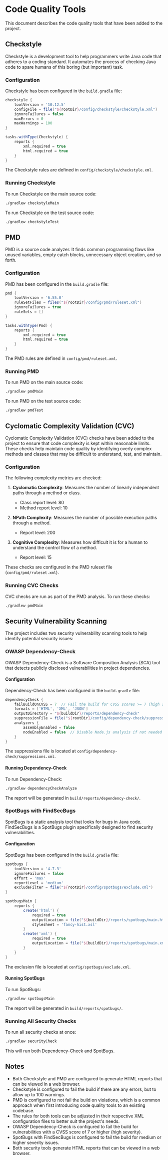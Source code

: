 # Code Quality Tools

This document describes the code quality tools that have been added to the project.

## Checkstyle

Checkstyle is a development tool to help programmers write Java code that adheres to a coding standard. It automates the process of checking Java code to spare humans of this boring (but important) task.

### Configuration

Checkstyle has been configured in the `build.gradle` file:

```gradle
checkstyle {
    toolVersion = '10.12.5'
    configFile = file("${rootDir}/config/checkstyle/checkstyle.xml")
    ignoreFailures = false
    maxErrors = 0
    maxWarnings = 100
}

tasks.withType(Checkstyle) {
    reports {
        xml.required = true
        html.required = true
    }
}
```

The Checkstyle rules are defined in `config/checkstyle/checkstyle.xml`.

### Running Checkstyle

To run Checkstyle on the main source code:

```bash
./gradlew checkstyleMain
```

To run Checkstyle on the test source code:

```bash
./gradlew checkstyleTest
```

## PMD

PMD is a source code analyzer. It finds common programming flaws like unused variables, empty catch blocks, unnecessary object creation, and so forth.

### Configuration

PMD has been configured in the `build.gradle` file:

```gradle
pmd {
    toolVersion = '6.55.0'
    ruleSetFiles = files("${rootDir}/config/pmd/ruleset.xml")
    ignoreFailures = true
    ruleSets = []
}

tasks.withType(Pmd) {
    reports {
        xml.required = true
        html.required = true
    }
}
```

The PMD rules are defined in `config/pmd/ruleset.xml`.

### Running PMD

To run PMD on the main source code:

```bash
./gradlew pmdMain
```

To run PMD on the test source code:

```bash
./gradlew pmdTest
```

## Cyclomatic Complexity Validation (CVC)

Cyclomatic Complexity Validation (CVC) checks have been added to the project to ensure that code complexity is kept within reasonable limits. These checks help maintain code quality by identifying overly complex methods and classes that may be difficult to understand, test, and maintain.

### Configuration

The following complexity metrics are checked:

1. **Cyclomatic Complexity**: Measures the number of linearly independent paths through a method or class.
   - Class report level: 80
   - Method report level: 10

2. **NPath Complexity**: Measures the number of possible execution paths through a method.
   - Report level: 200

3. **Cognitive Complexity**: Measures how difficult it is for a human to understand the control flow of a method.
   - Report level: 15

These checks are configured in the PMD ruleset file (`config/pmd/ruleset.xml`).

### Running CVC Checks

CVC checks are run as part of the PMD analysis. To run these checks:

```bash
./gradlew pmdMain
```

## Security Vulnerability Scanning

The project includes two security vulnerability scanning tools to help identify potential security issues:

### OWASP Dependency-Check

OWASP Dependency-Check is a Software Composition Analysis (SCA) tool that detects publicly disclosed vulnerabilities in project dependencies.

#### Configuration

Dependency-Check has been configured in the `build.gradle` file:

```gradle
dependencyCheck {
    failBuildOnCVSS = 7  // Fail the build for CVSS scores >= 7 (high severity)
    formats = ['HTML', 'XML', 'JSON']
    outputDirectory = "${buildDir}/reports/dependency-check"
    suppressionFile = file("${rootDir}/config/dependency-check/suppressions.xml")
    analyzers {
        assemblyEnabled = false
        nodeEnabled = false  // Disable Node.js analysis if not needed
    }
}
```

The suppressions file is located at `config/dependency-check/suppressions.xml`.

#### Running Dependency-Check

To run Dependency-Check:

```bash
./gradlew dependencyCheckAnalyze
```

The report will be generated in `build/reports/dependency-check/`.

### SpotBugs with FindSecBugs

SpotBugs is a static analysis tool that looks for bugs in Java code. FindSecBugs is a SpotBugs plugin specifically designed to find security vulnerabilities.

#### Configuration

SpotBugs has been configured in the `build.gradle` file:

```gradle
spotbugs {
    toolVersion = '4.7.3'
    ignoreFailures = false
    effort = 'max'
    reportLevel = 'medium'
    excludeFilter = file("${rootDir}/config/spotbugs/exclude.xml")
}

spotbugsMain {
    reports {
        create('html') {
            required = true
            outputLocation = file("${buildDir}/reports/spotbugs/main.html")
            stylesheet = 'fancy-hist.xsl'
        }
        create('xml') {
            required = true
            outputLocation = file("${buildDir}/reports/spotbugs/main.xml")
        }
    }
}
```

The exclusion file is located at `config/spotbugs/exclude.xml`.

#### Running SpotBugs

To run SpotBugs:

```bash
./gradlew spotbugsMain
```

The report will be generated in `build/reports/spotbugs/`.

### Running All Security Checks

To run all security checks at once:

```bash
./gradlew securityCheck
```

This will run both Dependency-Check and SpotBugs.

## Notes

- Both Checkstyle and PMD are configured to generate HTML reports that can be viewed in a web browser.
- Checkstyle is configured to fail the build if there are any errors, but to allow up to 100 warnings.
- PMD is configured to not fail the build on violations, which is a common approach when first introducing code quality tools to an existing codebase.
- The rules for both tools can be adjusted in their respective XML configuration files to better suit the project's needs.
- OWASP Dependency-Check is configured to fail the build for vulnerabilities with a CVSS score of 7 or higher (high severity).
- SpotBugs with FindSecBugs is configured to fail the build for medium or higher severity issues.
- Both security tools generate HTML reports that can be viewed in a web browser.
